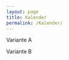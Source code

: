 ```yaml
---
layout: page
title: Kalender
permalink: /Kalender/
---
```


<div id="fb-root"></div>
<script async defer crossorigin="anonymous" src="https://connect.facebook.net/en_US/sdk.js#xfbml=1&version=v4.0"></script>

Variante A

<div class="fb-page" 
  data-tabs="timeline,events,messages"
  data-href="https://www.facebook.com/AtheneAachen"
  data-width="380" 
  data-hide-cover="false"></div>

Variante B

<div class="fb-page" 
  data-tabs="events"
  data-href="https://www.facebook.com/AtheneAachen"
  data-width="380" 
  data-hide-cover="false"></div>

